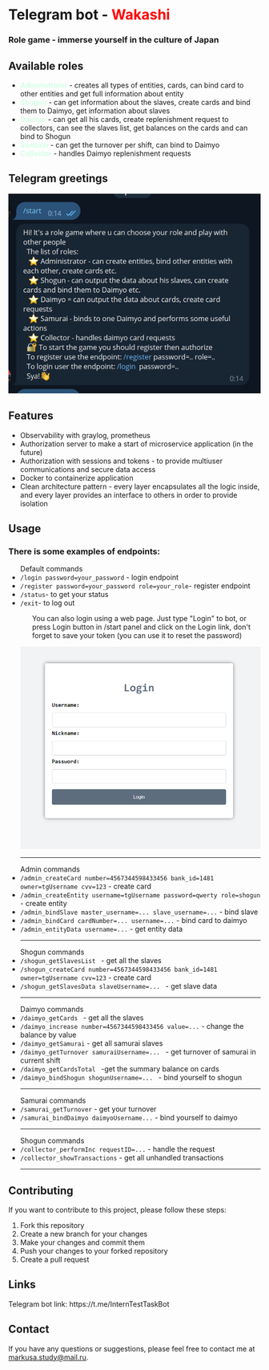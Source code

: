 <h1>Telegram bot - <b style="color: red">Wakashi</b></h1>
<h3>Role game - immerse yourself in the culture of Japan</h3>

<h2>Available roles</h2>
<ul>
	<li><b style="color: #d5ffe6">Administrator</b> - creates all types of entities, cards, can bind card to other entities and get full information about entity</li>
	<li><b style="color: #d5ffe6">Shogun</b> - can get information about the slaves, create cards and bind them to Daimyo, get information about slaves</li>
	<li><b style="color: #d5ffe6">Daimyo</b> - can get all his cards, create replenishment request to collectors, can see the slaves list, get balances on the cards and can bind to Shogun</li>
	<li><b style="color: #d5ffe6">Samurai</b> - can get the turnover per shift, can bind to Daimyo</li>
	<li><b style="color: #d5ffe6">Collector</b> - handles Daimyo replenishment requests</li>
</ul>
<h2>Telegram greetings</h2>

![img_1.png](app/internal/ui/img_1.png)

<h2>Features</h2>
<ul>
	<li>Observability with graylog, prometheus</li>
    <li>Authorization server to make a start of microservice application (in the future)</li>
    <li>Authorization with sessions and tokens - to provide multiuser communications and secure data access</li>
    <li>Docker to containerize application</li>
    <li>Clean architecture pattern - every layer encapsulates all the logic inside, and every layer provides an interface to others in order to provide isolation</li>
</ul>


<h2>Usage</h2>
<h3>There is some examples of endpoints:</h3>
<ul>
    Default commands
    <li><code>/login password=your_password</code> - login endpoint</li>
    <li><code>/register password=your_password role=your_role</code>- register endpoint</li>
    <li><code>/status</code>- to get your status</li>
    <li><code>/exit</code>- to log out</li>
    <ul>You can also login using a web page. Just type "Login" to bot, or press Login button in /start panel and click on the Login link, don't forget to save your token (you can use it to reset the password)</ul>

![img.png.png](app/internal/ui/image_2023-04-26_122826176.png)
<hr>
Admin commands
<li><code>/admin_createCard number=4567344598433456 bank_id=1481 owner=tgUsername cvv=123</code> - create card</li>
<li><code>/admin_createEntity username=tgUsername password=qwerty role=shogun</code> - create entity</li>
<li><code>/admin_bindSlave master_username=... slave_username=...</code> - bind slave
<li><code>/admin_bindCard cardNumber=... username=...</code> - bind card to daimyo
<li><code>/admin_entityData username=...</code> - get entity data</li>
<hr>
Shogun commands
<li><code>/shogun_getSlavesList </code> - get all the slaves</li>
<li><code>/shogun_createCard number=4567344598433456 bank_id=1481 owner=tgUsername cvv=123</code> -  create card</li>
<li><code>/shogun_getSlavesData slaveUsername=... </code> - get slave data
<hr>
Daimyo commands
<li><code>/daimyo_getCards </code> - get all the slaves</li>
<li><code>/daimyo_increase number=4567344598433456 value=...</code> -  change the balance by value </li>
<li><code>/daimyo_getSamurai</code> - get all samurai slaves
<li><code>/daimyo_getTurnover samuraiUsername=... </code> - get turnover of samurai in current shift
<li><code>/daimyo_getCardsTotal </code> -get the summary balance on cards
<li><code>/daimyo_bindShogun shogunUsername=... </code> - bind yourself to shogun
<hr>
Samurai commands
<li><code>/samurai_getTurnover</code> - get your turnover</li>
<li><code>/samurai_bindDaimyo daimyoUsername...</code> - bind yourself to daimyo</li>
<hr>
Shogun commands
<li><code>/collector_performInc requestID=...</code> - handle the request</li>
<li><code>/collector_showTransactions</code> -  get all unhandled transactions</li>
<hr>
</ul>
<h2>Contributing</h2>
<p>If you want to contribute to this project, please follow these steps:</p>
<ol>
	<li>Fork this repository</li>
	<li>Create a new branch for your changes</li>
	<li>Make your changes and commit them</li>
	<li>Push your changes to your forked repository</li>
	<li>Create a pull request</li>
</ol>

<h2>Links</h2>
Telegram bot link: https://t.me/InternTestTaskBot
<h2>Contact</h2>
<p>If you have any questions or suggestions, please feel free to contact me at <a href="mailto:markusa.study@mail.ru">markusa.study@mail.ru</a>.</p>
